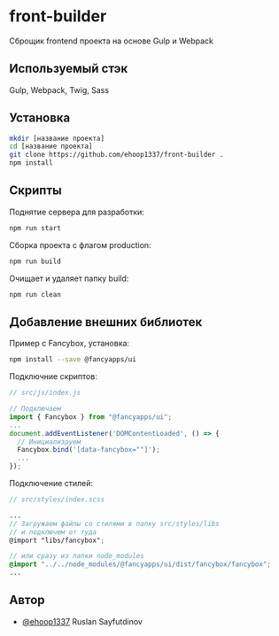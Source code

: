 
# front-builder

Сброщик frontend проекта на основе Gulp и Webpack



## Используемый стэк

Gulp, Webpack, Twig, Sass


## Установка

```bash
mkdir [название проекта]
cd [название проекта]
git clone https://github.com/ehoop1337/front-builder .
npm install
```
    
## Скрипты 

Поднятие сервера для разработки:

```bash
npm run start
```

Сборка проекта с флагом production:

```bash
npm run build
```

Очищает и удаляет папку build:

```bash
npm run clean
```


## Добавление внешних библиотек
Пример с Fancybox, установка:
```bash
npm install --save @fancyapps/ui
```
Подключние скриптов:
```javascript
// src/js/index.js

// Подключаем
import { Fancybox } from "@fancyapps/ui";
...
document.addEventListener('DOMContentLoaded', () => {
  // Инициализруем
  Fancybox.bind('[data-fancybox=""]');
  ...
});
```
Подключение стилей:
```scss
// src/styles/index.scss

...
// Загружаем файлы со стилями в папку src/styles/libs
// и подключем от туда
@import "libs/fancybox";

// или сразу из папки node_modules
@import "../../node_modules/@fancyapps/ui/dist/fancybox/fancybox";
...
```


## Автор

- [@ehoop1337](https://www.github.com/ehoop1337) Ruslan Sayfutdinov

